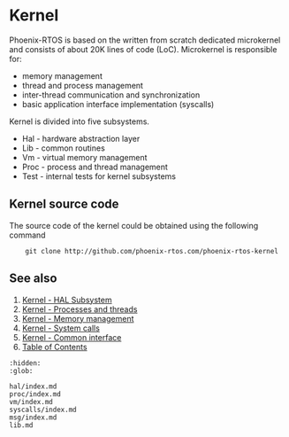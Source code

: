# Kernel

Phoenix-RTOS is based on the written from scratch dedicated microkernel and consists of about 20K lines of code (LoC).
Microkernel is responsible for:

* memory management
* thread and process management
* inter-thread communication and synchronization
* basic application interface implementation (syscalls)

Kernel is divided into five subsystems.

* Hal - hardware abstraction layer
* Lib - common routines
* Vm - virtual memory management
* Proc - process and thread management
* Test - internal tests for kernel subsystems

## Kernel source code

The source code of the kernel could be obtained using the following command

```console
    git clone http://github.com/phoenix-rtos.com/phoenix-rtos-kernel
```

## See also

1. [Kernel - HAL Subsystem](hal/index.md)
2. [Kernel - Processes and threads](proc/index.md)
3. [Kernel - Memory management](vm/index.md)
4. [Kernel - System calls](syscalls/index.md)
5. [Kernel - Common interface](lib.md)
6. [Table of Contents](../index.md)

```{toctree}
:hidden:
:glob:

hal/index.md
proc/index.md
vm/index.md
syscalls/index.md
msg/index.md
lib.md
```
